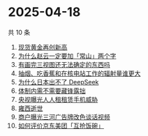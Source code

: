 # 2025-04-18

共 10 条

<!-- BEGIN -->
<!-- 最后更新时间 Fri Apr 18 2025 09:06:21 GMT+0800 (China Standard Time) -->

1. [现货黄金再创新高](https://www.zhihu.com/search?q=%E7%8E%B0%E8%B4%A7%E9%BB%84%E9%87%91%E5%86%8D%E5%88%9B%E6%96%B0%E9%AB%98)
1. [为什么赵云一定要加「常山」两个字](https://www.zhihu.com/search?q=%E4%B8%BA%E4%BB%80%E4%B9%88%E8%B5%B5%E4%BA%91%E4%B8%80%E5%AE%9A%E8%A6%81%E5%8A%A0%E3%80%8C%E5%B8%B8%E5%B1%B1%E3%80%8D%E4%B8%A4%E4%B8%AA%E5%AD%97)
1. [有画完三视图还无法确定的东西吗](https://www.zhihu.com/search?q=%E6%9C%89%E7%94%BB%E5%AE%8C%E4%B8%89%E8%A7%86%E5%9B%BE%E8%BF%98%E6%97%A0%E6%B3%95%E7%A1%AE%E5%AE%9A%E7%9A%84%E4%B8%9C%E8%A5%BF%E5%90%97)
1. [抽烟、吃香蕉和在核电站工作的辐射量谁更大](https://www.zhihu.com/search?q=%E6%8A%BD%E7%83%9F%E3%80%81%E5%90%83%E9%A6%99%E8%95%89%E5%92%8C%E5%9C%A8%E6%A0%B8%E7%94%B5%E7%AB%99%E5%B7%A5%E4%BD%9C%E7%9A%84%E8%BE%90%E5%B0%84%E9%87%8F%E8%B0%81%E6%9B%B4%E5%A4%A7)
1. [为什么日本出不了 DeepSeek](https://www.zhihu.com/search?q=%E4%B8%BA%E4%BB%80%E4%B9%88%E6%97%A5%E6%9C%AC%E5%87%BA%E4%B8%8D%E4%BA%86%20DeepSeek)
1. [体制内需不需要藏锋露拙](https://www.zhihu.com/search?q=%E4%BD%93%E5%88%B6%E5%86%85%E9%9C%80%E4%B8%8D%E9%9C%80%E8%A6%81%E8%97%8F%E9%94%8B%E9%9C%B2%E6%8B%99)
1. [央视曝光人人租租赁手机威胁](https://www.zhihu.com/search?q=%E5%A4%AE%E8%A7%86%E6%9B%9D%E5%85%89%E4%BA%BA%E4%BA%BA%E7%A7%9F%E7%A7%9F%E8%B5%81%E6%89%8B%E6%9C%BA%E5%A8%81%E8%83%81)
1. [雍西逝世](https://www.zhihu.com/search?q=%E9%9B%8D%E8%A5%BF%E9%80%9D%E4%B8%96)
1. [商户曝光三河广告牌改色谈话视频](https://www.zhihu.com/search?q=%E5%95%86%E6%88%B7%E6%9B%9D%E5%85%89%E4%B8%89%E6%B2%B3%E5%B9%BF%E5%91%8A%E7%89%8C%E6%94%B9%E8%89%B2%E8%B0%88%E8%AF%9D%E8%A7%86%E9%A2%91)
1. [如何评价京东美团「互抢饭碗」](https://www.zhihu.com/search?q=%E5%A6%82%E4%BD%95%E8%AF%84%E4%BB%B7%E4%BA%AC%E4%B8%9C%E7%BE%8E%E5%9B%A2%E3%80%8C%E4%BA%92%E6%8A%A2%E9%A5%AD%E7%A2%97%E3%80%8D)

<!-- END -->
